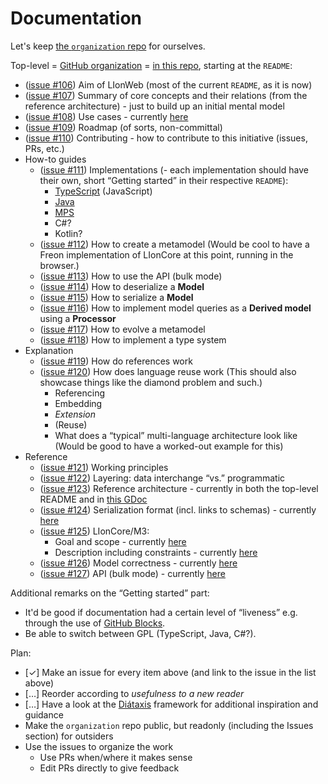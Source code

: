 # Documentation

Let's keep [the `organization` repo](https://github.com/LIonWeb-org/organization/) for ourselves.

Top-level = [GitHub organization](https://github.com/LIonWeb-org/) = [in this repo](https://github.com/LIonWeb-org/.github), starting at the `README`:

* ([issue #106](https://github.com/LIonWeb-org/organization/issues/106)) Aim of LIonWeb (most of the current `README`, as it is now)
* ([issue #107](https://github.com/LIonWeb-org/organization/issues/107)) Summary of core concepts and their relations (from the reference architecture) - just to build up an initial mental model
* ([issue #108](https://github.com/LIonWeb-org/organization/issues/108)) Use cases - currently [here](https://github.com/LIonWeb-org/organization/blob/meinte/use-case/documentation/use-cases.adoc)
* ([issue #109](https://github.com/LIonWeb-org/organization/issues/109)) Roadmap (of sorts, non-committal)
* ([issue #110](https://github.com/LIonWeb-org/organization/issues/110)) Contributing - how to contribute to this initiative (issues, PRs, etc.)
* How-to guides
	* ([issue #111](https://github.com/LIonWeb-org/organization/issues/111)) Implementations (- each implementation should have their own, short “Getting started” in their respective `README`):
		* [TypeScript](https://github.com/LIonWeb-org/lioncore-typescript) (JavaScript)
		* [Java](https://github.com/LIonWeb-org/lioncore-java)
		* [MPS](https://github.com/LIonWeb-org/lioncore-mps)
		* C#?
		* Kotlin?
	* ([issue #112](https://github.com/LIonWeb-org/organization/issues/112)) How to create a metamodel
		(Would be cool to have a Freon implementation of LIonCore at this point, running in the browser.)
	* ([issue #113](https://github.com/LIonWeb-org/organization/issues/113)) How to use the API (bulk mode)
	* ([issue #114](https://github.com/LIonWeb-org/organization/issues/114)) How to deserialize a **Model**
	* ([issue #115](https://github.com/LIonWeb-org/organization/issues/115)) How to serialize a **Model**
	* ([issue #116](https://github.com/LIonWeb-org/organization/issues/116)) How to implement model queries as a **Derived model** using a **Processor**
	* ([issue #117](https://github.com/LIonWeb-org/organization/issues/117)) How to evolve a metamodel
	* ([issue #118](https://github.com/LIonWeb-org/organization/issues/118)) How to implement a type system
* Explanation
	* ([issue #119](https://github.com/LIonWeb-org/organization/issues/119)) How do references work
	* ([issue #120](https://github.com/LIonWeb-org/organization/issues/120)) How does language reuse work (This should also showcase things like the diamond problem and such.)
		* Referencing
		* Embedding
		* _Extension_
		* (Reuse)
		* What does a “typical” multi-language architecture look like (Would be good to have a worked-out example for this)
* Reference
	* ([issue #121](https://github.com/LIonWeb-org/organization/issues/121)) Working principles
	* ([issue #122](https://github.com/LIonWeb-org/organization/issues/122)) Layering: data interchange “vs.” programmatic
	* ([issue #123](https://github.com/LIonWeb-org/organization/issues/123)) Reference architecture - currently in both the top-level README and in [this GDoc](https://docs.google.com/document/d/1_dsGs6RxcFEuTfnKmTDckllOLqzhsvwfKvmCZThBexs/edit#heading=h.j4l4qci8q98p)
	* ([issue #124](https://github.com/LIonWeb-org/organization/issues/124)) Serialization format (incl. links to schemas) - currently [here](https://github.com/LIonWeb-org/organization/blob/main/lioncore/serialization.adoc)
	* ([issue #125](https://github.com/LIonWeb-org/organization/issues/125)) LIonCore/M3:
		* Goal and scope - currently [here](https://github.com/LIonWeb-org/organization/blob/main/lioncore/m3-goal-and-scope.adoc)
		* Description including constraints - currently [here](https://github.com/LIonWeb-org/organization/blob/main/lioncore/metametamodel.adoc)
	* ([issue #126](https://github.com/LIonWeb-org/organization/issues/126)) Model correctness - currently [here](https://github.com/LIonWeb-org/organization/blob/meinte/correctness/documentation/correctness.adoc)
	* ([issue #127](https://github.com/LIonWeb-org/organization/issues/127)) API (bulk mode) - currently [here](https://github.com/LIonWeb-org/organization/blob/main/lioncore/repo-access-api.adoc)


Additional remarks on the “Getting started” part:

* It'd be good if documentation had a certain level of “liveness” e.g. through the use of [GitHub Blocks](https://blocks.githubnext.com/).
* Be able to switch between GPL (TypeScript, Java, C#?).

Plan:

* [&#10003;] Make an issue for every item above (and link to the issue in the list above)
* [&hellip;] Reorder according to _usefulness to a new reader_
* [&hellip;] Have a look at the [Diátaxis](https://diataxis.fr/) framework for additional inspiration and guidance
* Make the `organization` repo public, but readonly (including the Issues section) for outsiders
* Use the issues to organize the work
	* Use PRs when/where it makes sense
	* Edit PRs directly to give feedback


